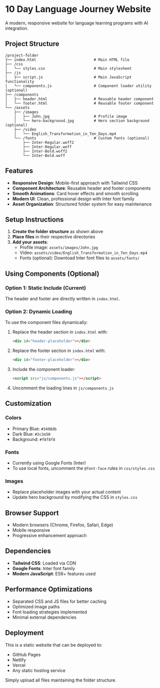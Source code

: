 # 10 Day Language Journey Website

A modern, responsive website for language learning programs with AI integration.

## Project Structure

```
/project-folder
├── index.html                          # Main HTML file
├── /css
│   └── styles.css                      # Main stylesheet
├── /js
│   ├── script.js                       # Main JavaScript functionality
│   └── components.js                   # Component loader utility (optional)
├── /components
│   ├── header.html                     # Reusable header component
│   └── footer.html                     # Reusable footer component
└── /assets
    ├── /images
    │   ├── John.jpg                    # Profile image
    │   └── hero-background.jpg         # Hero section background (optional)
    ├── /video
    │   └── English_Transformation_in_Ten_Days.mp4
    └── /fonts                          # Custom fonts (optional)
        ├── Inter-Regular.woff2
        ├── Inter-Regular.woff
        ├── Inter-Bold.woff2
        └── Inter-Bold.woff
```

## Features

- **Responsive Design**: Mobile-first approach with Tailwind CSS
- **Component Architecture**: Reusable header and footer components
- **Smooth Animations**: Card hover effects and smooth scrolling
- **Modern UI**: Clean, professional design with Inter font family
- **Asset Organization**: Structured folder system for easy maintenance

## Setup Instructions

1. **Create the folder structure** as shown above
2. **Place files** in their respective directories
3. **Add your assets**:
   - Profile image: `assets/images/John.jpg`
   - Video: `assets/video/English_Transformation_in_Ten_Days.mp4`
   - Fonts (optional): Download Inter font files to `assets/fonts/`

## Using Components (Optional)

### Option 1: Static Include (Current)
The header and footer are directly written in `index.html`.

### Option 2: Dynamic Loading
To use the component files dynamically:

1. Replace the header section in `index.html` with:
   ```html
   <div id="header-placeholder"></div>
   ```

2. Replace the footer section in `index.html` with:
   ```html
   <div id="footer-placeholder"></div>
   ```

3. Include the component loader:
   ```html
   <script src="js/components.js"></script>
   ```

4. Uncomment the loading lines in `js/components.js`

## Customization

### Colors
- Primary Blue: `#3498db`
- Dark Blue: `#2c3e50`
- Background: `#f8f8f8`

### Fonts
- Currently using Google Fonts (Inter)
- To use local fonts, uncomment the `@font-face` rules in `css/styles.css`

### Images
- Replace placeholder images with your actual content
- Update hero background by modifying the CSS in `styles.css`

## Browser Support

- Modern browsers (Chrome, Firefox, Safari, Edge)
- Mobile responsive
- Progressive enhancement approach

## Dependencies

- **Tailwind CSS**: Loaded via CDN
- **Google Fonts**: Inter font family
- **Modern JavaScript**: ES6+ features used

## Performance Optimizations

- Separated CSS and JS files for better caching
- Optimized image paths
- Font loading strategies implemented
- Minimal external dependencies

## Deployment

This is a static website that can be deployed to:
- GitHub Pages
- Netlify
- Vercel
- Any static hosting service

Simply upload all files maintaining the folder structure.